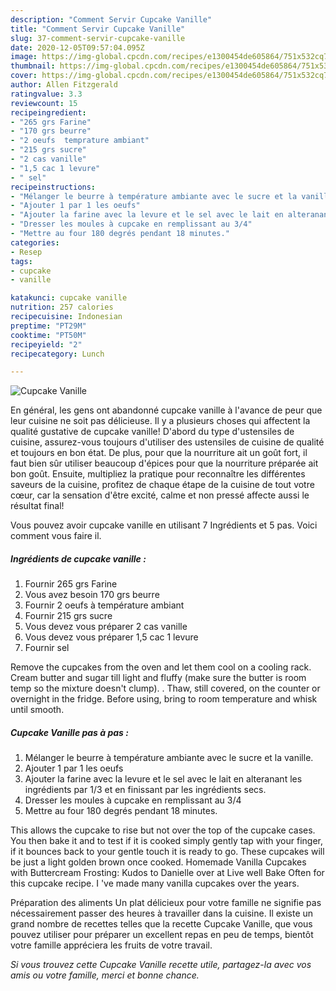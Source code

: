 ```yaml
---
description: "Comment Servir Cupcake Vanille"
title: "Comment Servir Cupcake Vanille"
slug: 37-comment-servir-cupcake-vanille
date: 2020-12-05T09:57:04.095Z
image: https://img-global.cpcdn.com/recipes/e1300454de605864/751x532cq70/cupcake-vanille-photo-principale-de-la-recette.jpg
thumbnail: https://img-global.cpcdn.com/recipes/e1300454de605864/751x532cq70/cupcake-vanille-photo-principale-de-la-recette.jpg
cover: https://img-global.cpcdn.com/recipes/e1300454de605864/751x532cq70/cupcake-vanille-photo-principale-de-la-recette.jpg
author: Allen Fitzgerald
ratingvalue: 3.3
reviewcount: 15
recipeingredient:
- "265 grs Farine"
- "170 grs beurre"
- "2 oeufs  temprature ambiant"
- "215 grs sucre"
- "2 cas vanille"
- "1,5 cac 1 levure"
- " sel"
recipeinstructions:
- "Mélanger le beurre à température ambiante avec le sucre et la vanille."
- "Ajouter 1 par 1 les oeufs"
- "Ajouter la farine avec la levure et le sel avec le lait en alteranant les ingrédients par 1/3 et en finissant par les ingrédients secs."
- "Dresser les moules à cupcake en remplissant au 3/4"
- "Mettre au four 180 degrés pendant 18 minutes."
categories:
- Resep
tags:
- cupcake
- vanille

katakunci: cupcake vanille 
nutrition: 257 calories
recipecuisine: Indonesian
preptime: "PT29M"
cooktime: "PT50M"
recipeyield: "2"
recipecategory: Lunch

---
```



![Cupcake Vanille](https://img-global.cpcdn.com/recipes/e1300454de605864/751x532cq70/cupcake-vanille-photo-principale-de-la-recette.jpg)

En général, les gens ont abandonné cupcake vanille à l'avance de peur que leur cuisine ne soit pas délicieuse. Il y a plusieurs choses qui affectent la qualité gustative de cupcake vanille! D'abord du type d'ustensiles de cuisine, assurez-vous toujours d'utiliser des ustensiles de cuisine de qualité et toujours en bon état. De plus, pour que la nourriture ait un goût fort, il faut bien sûr utiliser beaucoup d'épices pour que la nourriture préparée ait bon goût. Ensuite, multipliez la pratique pour reconnaître les différentes saveurs de la cuisine, profitez de chaque étape de la cuisine de tout votre cœur, car la sensation d'être excité, calme et non pressé affecte aussi le résultat final!

<!--inarticleads1-->

Vous pouvez avoir cupcake vanille en utilisant 7 Ingrédients et 5 pas. Voici comment vous faire il.

##### Ingrédients de cupcake vanille :

1. Fournir 265 grs Farine
1. Vous avez besoin 170 grs beurre
1. Fournir 2 oeufs à température ambiant
1. Fournir 215 grs sucre
1. Vous devez vous préparer 2 cas vanille
1. Vous devez vous préparer 1,5 cac 1 levure
1. Fournir  sel


Remove the cupcakes from the oven and let them cool on a cooling rack. Cream butter and sugar till light and fluffy (make sure the butter is room temp so the mixture doesn&#39;t clump). . Thaw, still covered, on the counter or overnight in the fridge. Before using, bring to room temperature and whisk until smooth. 

<!--inarticleads2-->

##### Cupcake Vanille pas à pas :

1. Mélanger le beurre à température ambiante avec le sucre et la vanille.
1. Ajouter 1 par 1 les oeufs
1. Ajouter la farine avec la levure et le sel avec le lait en alteranant les ingrédients par 1/3 et en finissant par les ingrédients secs.
1. Dresser les moules à cupcake en remplissant au 3/4
1. Mettre au four 180 degrés pendant 18 minutes.


This allows the cupcake to rise but not over the top of the cupcake cases. You then bake it and to test if it is cooked simply gently tap with your finger, if it bounces back to your gentle touch it is ready to go. These cupcakes will be just a light golden brown once cooked. Homemade Vanilla Cupcakes with Buttercream Frosting: Kudos to Danielle over at Live well Bake Often for this cupcake recipe. I &#39;ve made many vanilla cupcakes over the years. 

<!--inarticleads1-->

<p>
Préparation des aliments Un plat délicieux pour votre famille ne signifie pas nécessairement passer des heures à travailler dans la cuisine. Il existe un grand nombre de recettes telles que la recette Cupcake Vanille, que vous pouvez utiliser pour préparer un excellent repas en peu de temps, bientôt votre famille appréciera les fruits de votre travail.
</p>

<p>
<i>Si vous trouvez cette Cupcake Vanille recette utile, partagez-la avec vos amis ou votre famille, merci et bonne chance.</i>
</p>
